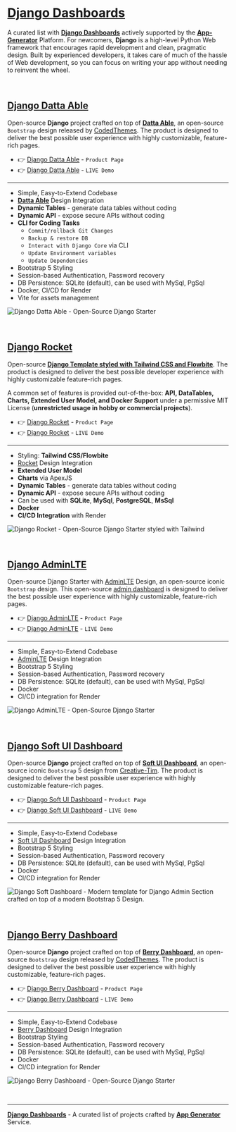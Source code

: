 # [Django Dashboards](https://app-generator.dev/admin-dashboards/django/)

A curated list with **[Django Dashboards](https://app-generator.dev/admin-dashboards/django/)** actively supported by the **[App-Generator](https://app-generator.dev/)** Platform. For newcomers, **Django** is a high-level Python Web framework that encourages rapid development and clean, pragmatic design. Built by experienced developers, it takes care of much of the hassle of Web development, so you can focus on writing your app without needing to reinvent the wheel. 

<br />

## [Django Datta Able](https://app-generator.dev/product/datta-able/django/)

Open-source **Django** project crafted on top of **[Datta Able](https://app-generator.dev/product/datta-able/)**, an open-source `Bootstrap` design released by [CodedThemes](https://app-generator.dev/agency/codedthemes/).
The product is designed to deliver the best possible user experience with highly customizable, feature-rich pages. 

- 👉 [Django Datta Able](https://app-generator.dev/product/datta-able/django/) - `Product Page`
- 👉 [Django Datta Able](https://django-datta.onrender.com) - `LIVE Demo`

---

- Simple, Easy-to-Extend Codebase
- **[Datta Able](https://app-generator.dev/product/datta-able/)** Design Integration 
- **Dynamic Tables** - generate data tables without coding 
- **Dynamic API** - expose secure APIs without coding
- **CLI for Coding Tasks**
  - `Commit/rollback Git Changes`
  - `Backup & restore DB`
  - `Interact with Django Core` via CLI
  - `Update Environment variables`
  - `Update Dependencies`  
- Bootstrap 5 Styling 
- Session-based Authentication, Password recovery
- DB Persistence: SQLite (default), can be used with MySql, PgSql
- Docker, CI/CD for Render
- Vite for assets management 

![Django Datta Able - Open-Source Django Starter](https://user-images.githubusercontent.com/51070104/176118649-7233ffbc-6118-4f56-8cda-baa81d256877.png)

<br />

## [Django Rocket](https://app-generator.dev/product/rocket/django/)

Open-source **[Django Template styled with Tailwind CSS and Flowbite](https://app-generator.dev/product/rocket/django/)**. 
The product is designed to deliver the best possible developer experience with highly customizable feature-rich pages. 

A common set of features is provided out-of-the-box: **API, DataTables, Charts, Extended User Model, and Docker Support** under a permissive MIT License (**unrestricted usage in hobby or commercial projects**).

- 👉 [Django Rocket](https://app-generator.dev/product/rocket/django/) - `Product Page`
- 👉 [Django Rocket](https://rocket-django.onrender.com) - `LIVE Demo`

---

- Styling: **Tailwind CSS/Flowbite**
- [Rocket](https://app-generator.dev/product/rocket/) Design Integration
- **Extended User Model**
- **Charts** via ApexJS
- **Dynamic Tables** - generate data tables without coding 
- **Dynamic API** - expose secure APIs without coding
- Can be used with **SQLite**, **MySql**, **PostgreSQL**, **MsSql**
- **Docker**
- **CI/CD Integration** with Render 

![Django Rocket - Open-Source Django Starter styled with Tailwind](https://github.com/user-attachments/assets/d7527d5e-046c-4679-8f72-525290a5edd5)
  
<br />

## [Django AdminLTE](https://app-generator.dev/product/adminlte/django/)

Open-source Django Starter with [AdminLTE](https://app-generator.dev/product/adminlte/) Design, an open-source iconic `Bootstrap` design. This open-source [admin dashboard](https://app-generator.dev/admin-dashboards/) is designed to deliver the best possible user experience with highly customizable, feature-rich pages. 

- 👉 [Django AdminLTE](https://app-generator.dev/product/adminlte/django/) - `Product Page`
- 👉 [Django AdminLTE](https://adminlte-django.appseed-srv1.com) - `LIVE Demo`

---

- Simple, Easy-to-Extend Codebase
- [AdminLTE](https://app-generator.dev/product/adminlte/) Design Integration 
- Bootstrap 5 Styling 
- Session-based Authentication, Password recovery
- DB Persistence: SQLite (default), can be used with MySql, PgSql
- Docker 
- CI/CD integration for Render 

![Django AdminLTE - Open-Source Django Starter ](https://github.com/app-generator/django-adminlte/assets/51070104/8f0c396d-2f33-46b9-9689-2982c987399d)

<br />

## [Django Soft UI Dashboard](https://app-generator.dev/product/soft-ui-dashboard/django/)

Open-source **Django** project crafted on top of **[Soft UI Dashboard](https://app-generator.dev/product/soft-ui-dashboard/)**, an open-source iconic `Bootstrap` 5 design from [Creative-Tim](/agency/creative-tim/).
The product is designed to deliver the best possible user experience with highly customizable feature-rich pages. 

- 👉 [Django Soft UI Dashboard](https://app-generator.dev/product/soft-ui-dashboard/django/) - `Product Page`
- 👉 [Django Soft UI Dashboard](https://django-soft-dash.onrender.com/) - `LIVE Demo`

---

- Simple, Easy-to-Extend Codebase
- [Soft UI Dashboard](https://app-generator.dev/product/soft-ui-dashboard/) Design Integration 
- Bootstrap 5 Styling 
- Session-based Authentication, Password recovery
- DB Persistence: SQLite (default), can be used with MySql, PgSql
- Docker 
- CI/CD integration for Render 

![Django Soft Dashboard - Modern template for Django Admin Section crafted on top of a modern Bootstrap 5 Design.](https://github.com/user-attachments/assets/2dd7adf3-bf5f-4894-b585-3696e7a8606f)
 
<br />

## [Django Berry Dashboard](https://app-generator.dev/product/berry-dashboard/django/)

Open-source **Django** project crafted on top of **[Berry Dashboard](https://app-generator.dev/product/berry-dashboard/)**, an open-source `Bootstrap` design released by [CodedThemes](https://app-generator.dev/agency/codedthemes/).
The product is designed to deliver the best possible user experience with highly customizable, feature-rich pages. 

- 👉 [Django Berry Dashboard](https://app-generator.dev/product/berry-dashboard/django/) - `Product Page`
- 👉 [Django Berry Dashboard](https://django-berry.onrender.com/) - `LIVE Demo`

---

- Simple, Easy-to-Extend Codebase
- [Berry Dashboard](https://app-generator.dev/product/berry-dashboard/) Design Integration 
- Bootstrap Styling 
- Session-based Authentication, Password recovery
- DB Persistence: SQLite (default), can be used with MySql, PgSql
- Docker 
- CI/CD integration for Render 

![Django Berry Dashboard - Open-Source Django Starter](https://user-images.githubusercontent.com/51070104/215728710-d1ee7fef-8153-402b-9741-371e1c01cd36.png)

<br />

---
**[Django Dashboards](https://app-generator.dev/admin-dashboards/django/)** - A curated list of projects crafted by **[App Generator](https://app-generator.dev/)** Service. 

